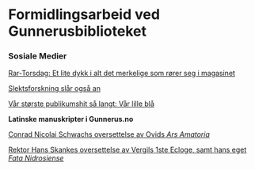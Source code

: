# Formidlingsarbeid ved Gunnerusbiblioteket

### Sosiale Medier
[Rar-Torsdag: Et lite dykk i alt det merkelige som rører seg i magasinet](https://www.facebook.com/search/top/?q=rar-torsdag)

[Slektsforskning slår også an](https://www.facebook.com/NTNUUB2/photos/a.477956648923361/1418040788248271/?type=3&theater)

[Vår største publikumshit så langt: Vår lille blå](https://www.facebook.com/NTNUUB2/photos/pcb.1401157509936599/1401156983269985/?type=3&__tn__=HH-R&eid=ARAds3tlpLHBXn9e00QMl4WZJDAmGWO-20bAADHghMarGhaoi-0q7M3S00YeXnQrexdzDTxUrkkrWqZo&__xts__%5B0%5D=68.ARAzCXRlCdj-YfrwZAcmc5XtxWi0yOpXa7HEckzI3ZfCfllCHsxwA6RQJ28gOhe61dX6rYHHBT8tygCkwM8ZJDaFDQKimsrQ5vb_iX6AOEInvRwDkwogqCLBYVUUEFpOZRwiTPweoYcuvr0hHjmNoiAnuNcVHNLDpsllbI_SQSPaLh-wNqiM51APrOuKM__KnzpyDuKrWNrXIz4WuNLxxtfFVbya5SgkgBVT5Zwxdd-bCoG16BWkeqHMTBgSkFGXdeQ48MFdtQZvsgg0xTSN-Xkd7GmTiIy951dcPTDbe_OBrR2hPu4PruWaC5Osy6yJ60QO9I4seEq52wFxrZZPbim4hg)

**Latinske manuskripter i Gunnerus.no**

[Conrad Nicolai Schwachs oversettelse av Ovids *Ars Amatoria*](https://ntnu.tind.io/universalviewer/app.html?isHomeDomain=true&isOnlyInstance=true&manifestUri=%2Frecord%2F121256%2Fmanifest&embedScriptUri=https://ntnu.tind.io/universalviewer/lib/embed.js&embedDomain=ntnu.tind.io&domain=ntnu.tind.io&isLightbox=false&locale=en-GB&config=/universalviewer/uvconfig.json&s=0&cv=0&r=0&xdm_e=https%3A%2F%2Fntnu.tind.io%2Frecord%2F121256&xdm_c=default111&xdm_p=4)

[Rektor Hans Skankes oversettelse av Vergils 1ste Ecloge, samt hans eget *Fata Nidrosiense*](https://ntnu.tind.io/universalviewer/app.html?isHomeDomain=true&isOnlyInstance=true&manifestUri=%2Frecord%2F121931%2Fmanifest&embedScriptUri=https://ntnu.tind.io/universalviewer/lib/embed.js&embedDomain=ntnu.tind.io&domain=ntnu.tind.io&isLightbox=false&locale=en-GB&config=/universalviewer/uvconfig.json&s=0&cv=0&r=0&xdm_e=https%3A%2F%2Fntnu.tind.io%2Frecord%2F121931&xdm_c=default3239&xdm_p=4)

